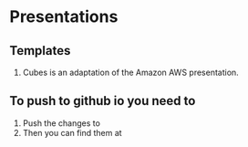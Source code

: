 # Presentations

## Templates
1. Cubes is an adaptation of the Amazon AWS presentation.


## To push to github io you need to
1. Push the changes to
2. Then you can find them at
